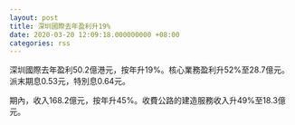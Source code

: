 ```yaml
---
layout: post
title: 深圳國際去年盈利升19%
date: 2020-03-20 12:09:18.000000000 +08:00
categories: rss
---
```


深圳國際去年盈利50.2億港元，按年升19%。核心業務盈利升52%至28.7億元。派末期息0.53元，特別息0.64元。

期內，收入168.2億元，按年升45%。收費公路的建造服務收入升49%至18.3億元。
